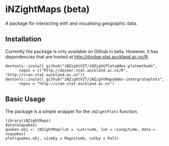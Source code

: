 # iNZightMaps (beta)

A package for interacting with and visualising geographic data.


## Installation

Currently the package is only available on Github in beta. However, it has dependencies that are hosted at http://docker.stat.auckland.ac.nz/R.
```{r}
devtools::install_github("iNZightVIT/iNZightPlots@dev-plotmethods",
      repos = c("http://docker.stat.auckland.ac.nz/R", "http://cran.stat.auckland.ac.nz"))
devtools::install_github("iNZightVIT/iNZightMaps@dev-intergrateplots",
      repos = "http://cran.stat.auckland.ac.nz")
```

## Basic Usage

The package is a simple wrapper for the `iNZightPlots` function.

```{r}
library(iNZightMaps)
data(nzquakes)
quakes.obj <- iNZightMap(lat = ~Latitude, lon = ~Longitude, data = nzquakes)
plot(quakes.obj, sizeby = Magnitude, colby = Felt)
```
